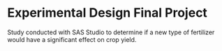 # Experimental Design Final Project
Study conducted with SAS Studio to determine if a new type of fertilizer would have a significant effect on crop yield.
